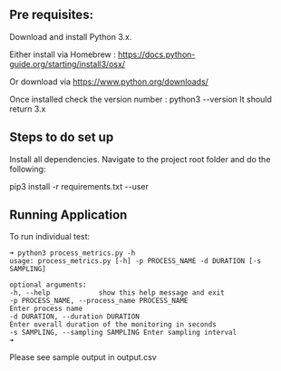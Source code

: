 
## Pre requisites: ##

Download and install Python 3.x.

Either install via Homebrew : https://docs.python-guide.org/starting/install3/osx/

Or download via https://www.python.org/downloads/

Once installed check the version number : python3 --version It should return 3.x


## Steps to do set up ##


Install all dependencies. Navigate to the project root folder and do the following:

pip3 install -r requirements.txt --user



## Running Application ##

To run individual test:
```
➜ python3 process_metrics.py -h
usage: process_metrics.py [-h] -p PROCESS_NAME -d DURATION [-s SAMPLING]

optional arguments:
-h, --help            show this help message and exit
-p PROCESS_NAME, --process_name PROCESS_NAME
Enter process name
-d DURATION, --duration DURATION
Enter overall duration of the monitoring in seconds
-s SAMPLING, --sampling SAMPLING Enter sampling interval
➜  
```

Please see sample output in output.csv



